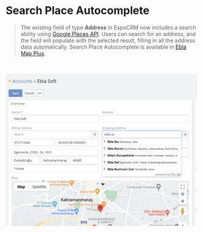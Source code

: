 # Search Place Autocomplete

> The existing field of type **Address** in EspoCRM now includes a search ability
> using [Google Places API](https://developers.google.com/maps/documentation/places/web-service/overview). Users can
> search for an address, and the field will populate with the selected result, filling in all the address data
> automatically.
> Search Place Autocomplete is available in [Ebla Map Plus](https://www.eblasoft.com.tr/espocrm-extension-page/espocrm-map-extension).

<br>

![search](../../_static/images/extensions/map-plus/search-place-auto.png)